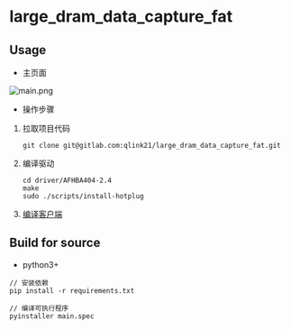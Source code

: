# large_dram_data_capture_fat

## Usage

- 主页面

![main.png](docs%2Fmain.png)

- 操作步骤

1. 拉取项目代码
   ```shell
   git clone git@gitlab.com:qlink21/large_dram_data_capture_fat.git
   ```
2. 编译驱动
   ```
   cd driver/AFHBA404-2.4
   make
   sudo ./scripts/install-hotplug
   ```
3. [编译客户端](#Build-for-source)

## Build for source

- python3+

```shell
// 安装依赖
pip install -r requirements.txt

// 编译可执行程序
pyinstaller main.spec
